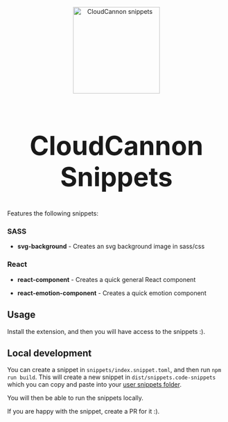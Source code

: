 <p align="center" style="margin-bottom: 40px">
  <img alt="CloudCannon snippets" src="https://d1qmdf3vop2l07.cloudfront.net/salmon-worm.cloudvent.net/compressed/_min_/325ce386c7ac9e3fa64335c5d36f2e16.svg" width="200">
</p>

<h1 align="center" style="font-size: 60px; font-weight: bold;">CloudCannon Snippets</h1>

Features the following snippets:

### SASS

- **svg-background** - Creates an svg background image in sass/css

### React

- **react-component** - Creates a quick general React component

- **react-emotion-component** - Creates a quick emotion component

## Usage

Install the extension, and then you will have access to the snippets :).

## Local development

You can create a snippet in `snippets/index.snippet.toml`, and then run `npm run build`. 
This will create a new snippet in `dist/snippets.code-snippets` which you can copy and paste
into your [user snippets folder](https://code.visualstudio.com/docs/editor/userdefinedsnippets#_create-your-own-snippets).

You will then be able to run the snippets locally.

If you are happy with the snippet, create a PR for it :).
